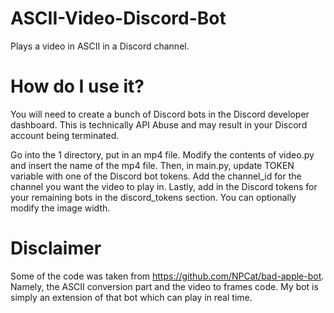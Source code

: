 # ASCII-Video-Discord-Bot
Plays a video in ASCII in a Discord channel.

# How do I use it?
You will need to create a bunch of Discord bots in the Discord developer dashboard. This is technically API Abuse and may result in your Discord account being terminated.

Go into the 1 directory, put in an mp4 file. Modify the contents of video.py and insert the name of the mp4 file. Then, in main.py, update TOKEN variable with one of the Discord bot tokens. Add the channel_id for the channel you want the video to play in. Lastly, add in the Discord tokens for your remaining bots in the discord_tokens section. You can optionally modify the image width.

# Disclaimer
Some of the code was taken from https://github.com/NPCat/bad-apple-bot. Namely, the ASCII conversion part and the video to frames code. My bot is simply an extension of that bot which can play in real time. 
